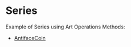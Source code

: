 Series
======
Example of Series using Art Operations Methods:
* [AntifaceCoin](https://github.com/antiface/ArchivesProject/tree/master/Operations/Series/AntifaceCoins)
